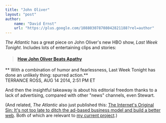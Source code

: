 ```yaml
---
title: "John Oliver"
layout: "post"
author: 
    name: "David Ernst"
    url: "https://plus.google.com/108803078708042821188?rel=author"
---
```


*The Atlantic* has a great piece on John Oliver's new HBO show, *Last Week Tonight*. Includes lots of entertaining clips and stories:

> #### [How John Oliver Beats Apathy](http://www.theatlantic.com/entertainment/archive/2014/08/how-john-oliver-is-procuring-latent-activism/376036/)
** With a combination of humor and fearlessness, Last Week Tonight has done an unlikely thing: spurred action.**  
TERRANCE ROSS, AUG 14 2014, 2:51 PM ET

And then the insightful takeaway is about his editorial freedom thanks to a lack of advertising, compared with other "news" channels, even Stewart.

 

(And related, *The Atlantic* also just published this: [The Internet's Original Sin: It's not too late to ditch the ad-based business model and build a better web](http://www.theatlantic.com/technology/archive/2014/08/advertising-is-the-internets-original-sin/376041/?single_page=true). Both of which are relevant to [my current project](www.letsfix.net).)
